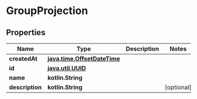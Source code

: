 
# GroupProjection

## Properties
Name | Type | Description | Notes
------------ | ------------- | ------------- | -------------
**createdAt** | [**java.time.OffsetDateTime**](java.time.OffsetDateTime.md) |  | 
**id** | [**java.util.UUID**](java.util.UUID.md) |  | 
**name** | **kotlin.String** |  | 
**description** | **kotlin.String** |  |  [optional]



